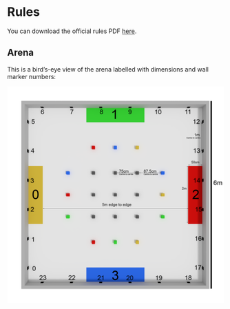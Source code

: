 # Rules

You can download the official rules PDF [here](/docs/RoboCon2019RulebookRev10.pdf).

## Arena

This is a bird’s-eye view of the arena labelled with dimensions and wall marker numbers:

![Arena Diagram](./images/arena-diagram.png)
